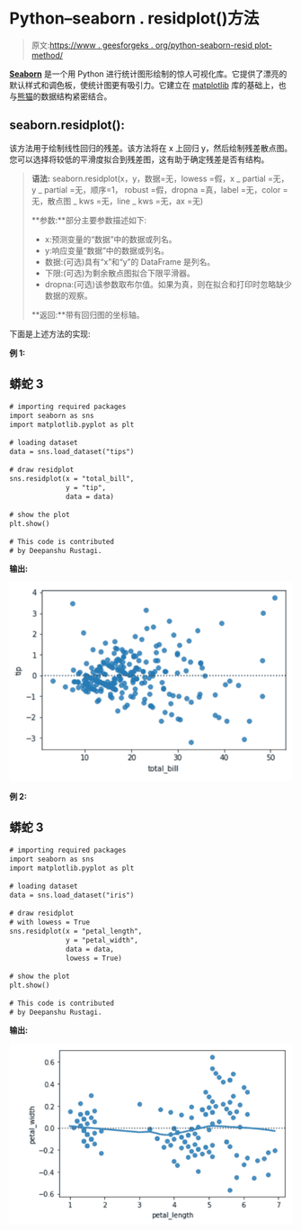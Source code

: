 # Python–seaborn . residplot()方法

> 原文:[https://www . geesforgeks . org/python-seaborn-resid plot-method/](https://www.geeksforgeeks.org/python-seaborn-residplot-method/)

[**Seaborn**](https://www.geeksforgeeks.org/plotting-graph-using-seaborn-python/amp/) 是一个用 Python 进行统计图形绘制的惊人可视化库。它提供了漂亮的默认样式和调色板，使统计图更有吸引力。它建立在 [matplotlib](https://www.geeksforgeeks.org/python-introduction-matplotlib/) 库的基础上，也与[熊猫](https://www.geeksforgeeks.org/introduction-to-pandas-in-python/)的数据结构紧密结合。

## seaborn.residplot():

该方法用于绘制线性回归的残差。该方法将在 x 上回归 y，然后绘制残差散点图。您可以选择将较低的平滑度拟合到残差图，这有助于确定残差是否有结构。

> **语法:** seaborn.residplot(x，y，数据=无，lowess =假，x _ partial =无，y _ partial =无，顺序=1，
> robust =假，dropna =真，label =无，color =无，散点图 _ kws =无，line _ kws =无，ax =无)
> 
> **参数:**部分主要参数描述如下:
> 
> *   x:预测变量的“数据”中的数据或列名。
> *   y:响应变量“数据”中的数据或列名。
> *   数据:(可选)具有“x”和“y”的 DataFrame 是列名。
> *   下限:(可选)为剩余散点图拟合下限平滑器。
> *   dropna:(可选)该参数取布尔值。如果为真，则在拟合和打印时忽略缺少数据的观察。
> 
> **返回:**带有回归图的坐标轴。

下面是上述方法的实现:

**例 1:**

## 蟒蛇 3

```
# importing required packages
import seaborn as sns
import matplotlib.pyplot as plt

# loading dataset
data = sns.load_dataset("tips")

# draw residplot
sns.residplot(x = "total_bill",
              y = "tip",
              data = data)

# show the plot
plt.show()

# This code is contributed
# by Deepanshu Rustagi.
```

**输出:**

![](img/33e79a5d653a6b8a0af500a97452dded.png)

**例 2:**

## 蟒蛇 3

```
# importing required packages
import seaborn as sns
import matplotlib.pyplot as plt

# loading dataset
data = sns.load_dataset("iris")

# draw residplot
# with lowess = True
sns.residplot(x = "petal_length",
              y = "petal_width",
              data = data,
              lowess = True)

# show the plot
plt.show()

# This code is contributed
# by Deepanshu Rustagi.
```

**输出:**

![](img/8d38aaccd3ad0cc738e1b83553508530.png)